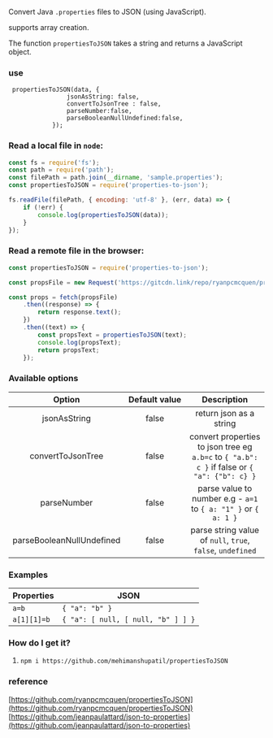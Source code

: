 Convert Java `.properties` files to JSON (using JavaScript).

supports array creation.

The function `propertiesToJSON` takes a string and returns
a JavaScript object.

### use

```
 propertiesToJSON(data, {
                jsonAsString: false,
                convertToJsonTree : false,
                parseNumber:false,
                parseBooleanNullUndefined:false,
            });
```

### Read a local file in `node`:

```js
const fs = require('fs');
const path = require('path');
const filePath = path.join(__dirname, 'sample.properties');
const propertiesToJSON = require('properties-to-json');

fs.readFile(filePath, { encoding: 'utf-8' }, (err, data) => {
    if (!err) {
        console.log(propertiesToJSON(data));
    }
});
```

### Read a remote file in the browser:

```js
const propertiesToJSON = require('properties-to-json');

const propsFile = new Request('https://gitcdn.link/repo/ryanpcmcquen/propertiesToJSON/master/sample.properties');

const props = fetch(propsFile)
    .then((response) => {
        return response.text();
    })
    .then((text) => {
        const propsText = propertiesToJSON(text);
        console.log(propsText);
        return propsText;
    });
```

### Available options

|          Option           | Default&#160;value |                                         Description                                          |
| :-----------------------: | :----------------: | :------------------------------------------------------------------------------------------: |
|       jsonAsString        |       false        |                                   return json as a string                                    |
|     convertToJsonTree     |       false        | convert properties to json tree eg `a.b=c` to `{ "a.b": c }` if false or `{ "a": {"b": c} }` |
|        parseNumber        |       false        |               parse value to number e.g - `a=1` to `{ a: "1" }` or `{ a: 1 }`                |
| parseBooleanNullUndefined |       false        |                  parse string value of `null`, `true`, `false`, `undefined`                  |

### Examples

| Properties  | JSON                               |
| ----------- | ---------------------------------- |
| `a=b`       | `{ "a": "b" }`                     |
| `a[1][1]=b` | `{ "a": [ null, [ null, "b" ] ] }` |

### How do I get it?

1. `npm i https://github.com/mehimanshupatil/propertiesToJSON`

### reference

[https://github.com/ryanpcmcquen/propertiesToJSON](https://github.com/ryanpcmcquen/propertiesToJSON)
[https://github.com/jeanpaulattard/json-to-properties](https://github.com/jeanpaulattard/json-to-properties)
